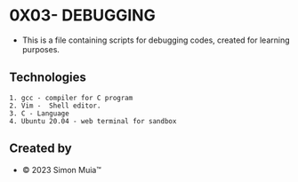 # 0X03- DEBUGGING
* This is a file containing scripts for debugging codes, created for learning purposes.

## Technologies
	1. gcc - compiler for C program
	2. Vim -  Shell editor.
	3. C - Language
	4. Ubuntu 20.04 - web terminal for sandbox


## Created by
* &copy; 2023 Simon Muia&trade;

